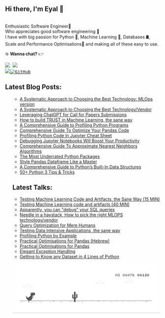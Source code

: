 

## Hi there, I'm Eyal 👋 

<br/>Enthusiastic Software Engineer👷 <br/>
Who appreciates good software engineering 🙏 <br/>
I have with big passion for Python 🐍, Machine Learning 🤖, Databases 🛢️, Scale and Performance Optimisations🦸 and making all of these easy to use.

:coffee: **Wanna chat?** :point_right:  <pre>  <a href="https://twitter.com/eyaltra"><img src="https://img.shields.io/badge/twitter-%231DA1F2.svg?&style=for-the-badge&logo=twitter&logoColor=white" height=25></a> <a href="https://www.linkedin.com/in/eyaltrabelsi/"><img src="https://img.shields.io/badge/linkedin-%230077B5.svg?&style=for-the-badge&logo=linkedin&logoColor=white" height=25></a></a> <a href="https://medium.com/@Eyaltra"><img src="https://img.shields.io/badge/medium-%2312100E.svg?&style=for-the-badge&logo=medium&logoColor=white" height=25></a><a href="https://"><img src="https://img.shields.io/github/followers/eyaltrabelsi.svg?label=GitHub&style=social" alt="GitHub"></a></pre>

## Latest Blog Posts:
<ul>   
    

<ul>   
<li><a href=https://medium.com/bigabids-dataverse/a-systematic-approach-to-choosing-the-best-technology-vendor-8463e780eab6>A Systematic Approach to Choosing the Best Technology: MLOps version</a></li>        
<li><a href=https://medium.com/bigabids-dataverse/a-systematic-approach-to-choosing-the-best-technology-vendor-8463e780eab6>A Systematic Approach to Choosing the Best Technology/Vendor</a></li>    
<li><a href=https://medium.com/technology-hits/leveraging-chatgpt-for-call-for-papers-submissions-6307d082ed03>Leveraging ChatGPT for Call for Papers Submissions</a></li>
    <li><a href=https://medium.com/bigabids-dataverse/how-to-build-trust-in-machine-learning-the-sane-way-39d879f22e69>How to build TRUST in Machine Learning, the sane way</a></li>
    <li><a href=https://medium.com/better-programming/a-comprehensive-guide-to-profiling-python-programs-f8b7db772e6>A Comprehensive Guide to Profiling Python Programs</a></li>
    <li><a href=https://medium.com/towards-artificial-intelligence/comprehensive-guide-to-optimize-your-pandas-code-62980f8c0e64>Comprehensive Guide To Optimize Your Pandas Code</a></li>
    <li><a href=https://cheatography.com/eyaltra/cheat-sheets/profiling-python-code-in-jupyter/>Profiling Python Code In Jupyter Cheat Sheet</a></li>
    <li><a href=https://towardsdatascience.com/debugging-jupyter-notebooks-will-boost-your-productivity-a33387f4fa62/>Debugging Jupyter Notebooks Will Boost Your Productivity</a></li>
    <li><a href=https://towardsdatascience.com/comprehensive-guide-to-approximate-nearest-neighbors-algorithms-8b94f057d6b6/>Comprehensive Guide To Approximate Nearest Neighbors Algorithms</a></li>
    <li><a href=https://towardsdatascience.com/the-most-underrated-python-packages-e22bf6049b5e>The Most Underrated Python Packages
</a></li>
    <li><a href=https://towardsdatascience.com/style-pandas-dataframe-like-a-master-6b02bf6468b0>Style Pandas Dataframe Like a Master
</a></li>
    <li><a href=https://betterprogramming.pub/a-comprehensive-guide-to-pythons-built-in-data-structures-4d7ca2d242e5>A Comprehensive Guide to Python’s Built-In Data Structures</a></li>    
    <li><a href=https://medium.com/towards-artificial-intelligence/50-python-3-tips-tricks-e5dbe05212d7>50+ Python 3 Tips & Tricks
</a></li>
</ul>


## Latest Talks:
<ul>    
<li><a href=https://www.youtube.com/watch?v=kwczC1iJoUA> Testing Machine Learning Code and Artifacts, the Sane Way (15 MIN) </a></li>  
<li><a href=https://www.youtube.com/watch?v=bbA3SX_MTPMw>  Testing Machine Learning code and artifacts (40 MIN) </a></li>   
<li><a href=https://www.youtube.com/watch?v=XvulxlK7EYE> Apparently, you can "debug" your SQL queries </a></li>   
<li><a href=https://www.youtube.com/watch?v=dC4PFgnwkzI>Needle in a haystack, How to pick the right MLOPS technology/vendor</a></li>    
<li><a href=https://github.com/eyaltrabelsi/my-notebooks/blob/master/Lectures/query_optimization_for_mere_humans/Query%20Optimization%20for%20Mere%20Humans.pdf>Query Optimization for Mere Humans
</a></li>    
<li><a href=https://github.com/eyaltrabelsi/my-notebooks/blob/master/Lectures/data_intensive_applications_the_sane_way/Testing%20Data%20Intensive%20Applications%2C%20the%20sane%20way-15min.ipynb>Testing Data Intensive Applications, the sane way
</a></li>
    <li><a href=https://www.youtube.com/watch?v=9wfFXRCkkLE>Profiling Python by Example
</a></li>
    <li><a href=https://www.youtube.com/watch?v=WutwqPtRyl4>Practical Optimisations for Pandas (Hebrew)
</a></li>
    <li><a href=https://www.youtube.com/watch?v=RXMiMpMfzXw>Practical Optimisations for Pandas 
</a></li>
    <li><a href=https://www.youtube.com/watch?v=6sVDuFQRGgo> Elegant Exception Handling
</a></li>
    <li><a href=https://www.youtube.com/watch?v=Mh0LAIxTTSs>Getting to Know any Dataset in 4 Lines of Python
</a></li>
</ul>



![image](https://github.com/eyaltrabelsi/eyaltrabelsi/blob/master/dino.gif)<br/><br/>

<!--- 
## Others:
<ul>    
    <li><a href=https://cheatography.com/eyaltra/cheat-sheets/profiling-python-code-in-jupyter>Profiling Python Code In Jupyter

https://medium.com/@Eyaltra/explore-your-data-like-a-boss-9e80f2ed176e
https://towardsdatascience.com/ready-the-easy-way-to-extend-pandas-api-dcf4f6612615
</a></li>
</ul>
--->

